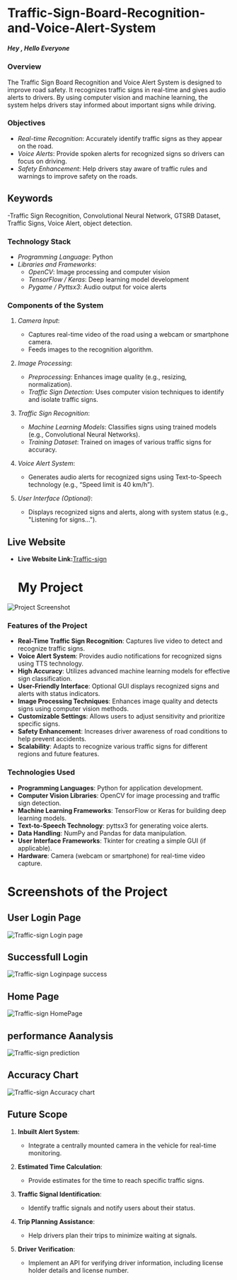 # Traffic-Sign-Board-Recognition-and-Voice-Alert-System

##### Hey , Hello Everyone

### Overview
The Traffic Sign Board Recognition and Voice Alert System is designed to improve road safety. It recognizes traffic signs in real-time and gives audio alerts to drivers. By using computer vision and machine learning, the system helps drivers stay informed about important signs while driving.

### Objectives
- *Real-time Recognition*: Accurately identify traffic signs as they appear on the road.
- *Voice Alerts*: Provide spoken alerts for recognized signs so drivers can focus on driving.
- *Safety Enhancement*: Help drivers stay aware of traffic rules and warnings to improve safety on the roads.

## Keywords
-Traffic Sign Recognition, Convolutional Neural Network, GTSRB Dataset, Traffic Signs, Voice Alert, object detection.
### Technology Stack

- *Programming Language*: Python
- *Libraries and Frameworks*:
  - *OpenCV*: Image processing and computer vision
  - *TensorFlow / Keras*: Deep learning model development
  - *Pygame / Pyttsx3*: Audio output for voice alerts
### Components of the System

1. *Camera Input*:
   - Captures real-time video of the road using a webcam or smartphone camera.
   - Feeds images to the recognition algorithm.

2. *Image Processing*:
   - *Preprocessing*: Enhances image quality (e.g., resizing, normalization).
   - *Traffic Sign Detection*: Uses computer vision techniques to identify and isolate traffic signs.

3. *Traffic Sign Recognition*:
   - *Machine Learning Models*: Classifies signs using trained models (e.g., Convolutional Neural Networks).
   - *Training Dataset*: Trained on images of various traffic signs for accuracy.

4. *Voice Alert System*:
   - Generates audio alerts for recognized signs using Text-to-Speech technology (e.g., “Speed limit is 40 km/h”).
  
5. *User Interface (Optional)*:
   - Displays recognized signs and alerts, along with system status (e.g., "Listening for signs...").
  
## Live Website 
- **Live Website Link:**[Traffic-sign](http://127.0.0.1:5000/)

  # My Project

![Project Screenshot](https://github.com/InduGolluri/Traffic-Sign-Board-Recognition-and-Voice-Alert-System/blob/main/Model/Screenshot%202024-10-18%20133007.png)


### Features of the Project

- **Real-Time Traffic Sign Recognition**: Captures live video to detect and recognize traffic signs.
- **Voice Alert System**: Provides audio notifications for recognized signs using TTS technology.
- **High Accuracy**: Utilizes advanced machine learning models for effective sign classification.
- **User-Friendly Interface**: Optional GUI displays recognized signs and alerts with status indicators.
- **Image Processing Techniques**: Enhances image quality and detects signs using computer vision methods.
- **Customizable Settings**: Allows users to adjust sensitivity and prioritize specific signs.
- **Safety Enhancement**: Increases driver awareness of road conditions to help prevent accidents.
- **Scalability**: Adapts to recognize various traffic signs for different regions and future features.

### Technologies Used

- **Programming Languages**: Python for application development.  
- **Computer Vision Libraries**: OpenCV for image processing and traffic sign detection.  
- **Machine Learning Frameworks**: TensorFlow or Keras for building deep learning models.  
- **Text-to-Speech Technology**: pyttsx3 for generating voice alerts.  
- **Data Handling**: NumPy and Pandas for data manipulation.  
- **User Interface Frameworks**: Tkinter for creating a simple GUI (if applicable).  
- **Hardware**: Camera (webcam or smartphone) for real-time video capture.

# Screenshots of the Project

## User Login Page


![Traffic-sign Login page](https://github.com/InduGolluri/Traffic-Sign-Board-Recognition-and-Voice-Alert-System/blob/main/Model/Loginpage.png)


## Successfull Login


![Traffic-sign Loginpage success](https://github.com/InduGolluri/Traffic-Sign-Board-Recognition-and-Voice-Alert-System/blob/main/Model/success0-18%20154747.png)


## Home Page


![Traffic-sign HomePage](https://github.com/InduGolluri/Traffic-Sign-Board-Recognition-and-Voice-Alert-System/blob/main/Model/Homepage%20154804.png)


## performance Aanalysis


![Traffic-sign prediction](https://github.com/InduGolluri/Traffic-Sign-Board-Recognition-and-Voice-Alert-System/blob/main/Model/Analysis-18%20155808.png)


## Accuracy Chart


![Traffic-sign Accuracy chart](https://github.com/InduGolluri/Traffic-Sign-Board-Recognition-and-Voice-Alert-System/blob/main/Model/chart.png)


## Future Scope


1. **Inbuilt Alert System**: 
   - Integrate a centrally mounted camera in the vehicle for real-time monitoring.

2. **Estimated Time Calculation**: 
   - Provide estimates for the time to reach specific traffic signs.

3. **Traffic Signal Identification**: 
   - Identify traffic signals and notify users about their status.

4. **Trip Planning Assistance**: 
   - Help drivers plan their trips to minimize waiting at signals.

5. **Driver Verification**: 
   - Implement an API for verifying driver information, including license holder details and license number.




